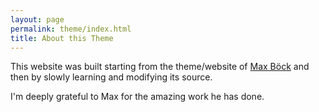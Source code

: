 ```yaml
---
layout: page
permalink: theme/index.html
title: About this Theme
---
```


This website was built starting from the theme/website of [Max Böck](https://mxb.dev) and then by slowly learning and modifying its source.

I'm deeply grateful to Max for the amazing work he has done.